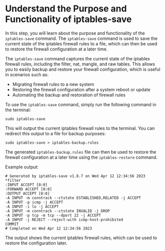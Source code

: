 # Understand the Purpose and Functionality of iptables-save

In this step, you will learn about the purpose and functionality of the `iptables-save` command. The `iptables-save` command is used to save the current state of the iptables firewall rules to a file, which can then be used to restore the firewall configuration at a later time.

The `iptables-save` command captures the current state of the iptables firewall rules, including the filter, nat, mangle, and raw tables. This allows you to easily backup and restore your firewall configuration, which is useful in scenarios such as:

- Migrating firewall rules to a new system
- Restoring the firewall configuration after a system reboot or update
- Automating the backup and restoration of firewall rules

To use the `iptables-save` command, simply run the following command in the terminal:

```
sudo iptables-save
```

This will output the current iptables firewall rules to the terminal. You can redirect this output to a file for backup purposes:

```
sudo iptables-save > iptables-backup.rules
```

The generated `iptables-backup.rules` file can then be used to restore the firewall configuration at a later time using the `iptables-restore` command.

Example output:

```
# Generated by iptables-save v1.8.7 on Wed Apr 12 12:34:56 2023
*filter
:INPUT ACCEPT [0:0]
:FORWARD ACCEPT [0:0]
:OUTPUT ACCEPT [0:0]
-A INPUT -m conntrack --ctstate ESTABLISHED,RELATED -j ACCEPT
-A INPUT -p icmp -j ACCEPT
-A INPUT -i lo -j ACCEPT
-A INPUT -m conntrack --ctstate INVALID -j DROP
-A INPUT -p tcp -m tcp --dport 22 -j ACCEPT
-A INPUT -j REJECT --reject-with icmp-host-prohibited
COMMIT
# Completed on Wed Apr 12 12:34:56 2023
```

The output shows the current iptables firewall rules, which can be used to restore the configuration later.
